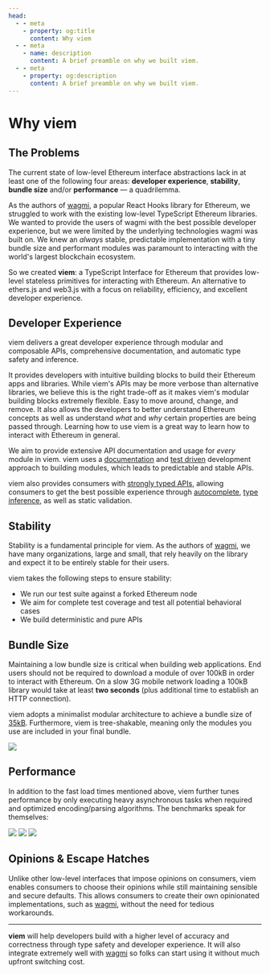 ```yaml
---
head:
  - - meta
    - property: og:title
      content: Why viem
  - - meta
    - name: description
      content: A brief preamble on why we built viem.
  - - meta
    - property: og:description
      content: A brief preamble on why we built viem.
---
```


# Why viem

## The Problems

The current state of low-level Ethereum interface abstractions lack in at least one of the following four areas: **developer experience**, **stability**, **bundle size** and/or **performance** — a quadrilemma.

As the authors of [wagmi](https://wagmi.sh), a popular React Hooks library for Ethereum, we struggled to work with the existing low-level TypeScript Ethereum libraries. We wanted to provide the users of wagmi with the best possible developer experience, but we were limited by the underlying technologies wagmi was built on. We knew an _always_ stable, predictable implementation with a tiny bundle size and performant modules was paramount to interacting with the world's largest blockchain ecosystem.

So we created **viem**: a TypeScript Interface for Ethereum that provides low-level stateless primitives for interacting with Ethereum. An alternative to ethers.js and web3.js with a focus on reliability, efficiency, and excellent developer experience.

## Developer Experience

viem delivers a great developer experience through modular and composable APIs, comprehensive documentation, and automatic type safety and inference.

It provides developers with intuitive building blocks to build their Ethereum apps and libraries. While viem's APIs may be more verbose than alternative libraries, we believe this is the right trade-off as it makes viem's modular building blocks extremely flexible. Easy to move around, change, and remove. It also allows the developers to better understand Ethereum concepts as well as understand _what_ and _why_ certain properties are being passed through. Learning how to use viem is a great way to learn how to interact with Ethereum in general.

We aim to provide extensive API documentation and usage for _every_ module in viem. viem uses a [documentation](https://gist.github.com/zsup/9434452) and [test driven](<https://en.wikipedia.org/wiki/Test-driven_development#:~:text=Test%2Ddriven%20development%20(TDD),software%20against%20all%20test%20cases.>) development approach to building modules, which leads to predictable and stable APIs.

viem also provides consumers with [strongly typed APIs](/docs/typescript), allowing consumers to get the best possible experience through [autocomplete](https://twitter.com/awkweb/status/1555678944770367493), [type inference](https://twitter.com/jakemoxey/status/1570244174502588417?s=20), as well as static validation.

## Stability

Stability is a fundamental principle for viem. As the authors of [wagmi](https://wagmi.sh), we have many organizations, large and small, that rely heavily on the library and expect it to be entirely stable for their users.

viem takes the following steps to ensure stability:

- We run our test suite against a forked Ethereum node
- We aim for complete test coverage and test all potential behavioral cases
- We build deterministic and pure APIs

## Bundle Size

Maintaining a low bundle size is critical when building web applications. End users should not be required to download a module of over 100kB in order to interact with Ethereum. On a slow 3G mobile network loading a 100kB library would take at least **two seconds** (plus additional time to establish an HTTP connection).

viem adopts a minimalist modular architecture to achieve a bundle size of [35kB](https://bundlephobia.com/package/viem). Furthermore, viem is tree-shakable, meaning only the modules you use are included in your final bundle.

<div class="h-4"></div>
<img src="/bench-bundlesize.svg" />

## Performance

In addition to the fast load times mentioned above, viem further tunes performance by only executing heavy asynchronous tasks when required and optimized encoding/parsing algorithms. The benchmarks speak for themselves:

<div class="m-auto mt-10 space-y-14 w-10/12">
  <img src="/bench-isaddress.svg" />
  <img src="/bench-parseabi.svg" />
  <img src="/bench-encodeabi.svg" />
</div>

## Opinions & Escape Hatches

Unlike other low-level interfaces that impose opinions on consumers, viem enables consumers to choose their opinions while still maintaining sensible and secure defaults. This allows consumers to create their own opinionated implementations, such as [wagmi](https://wagmi.sh), without the need for tedious workarounds.

---

**viem** will help developers build with a higher level of accuracy and correctness through type safety and developer experience. It will also integrate extremely well with [wagmi](https://wagmi.sh) so folks can start using it without much upfront switching cost.
